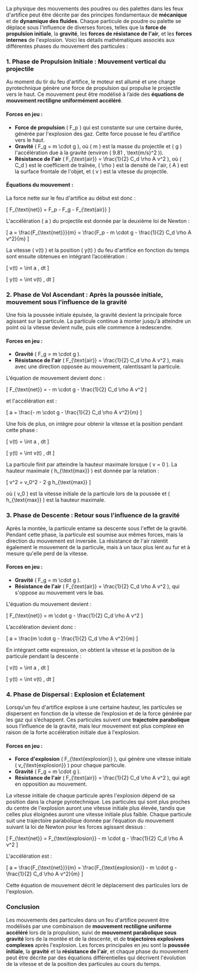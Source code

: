 La physique des mouvements des poudres ou des palettes dans les feux d'artifice peut être décrite par des principes fondamentaux de **mécanique** et de **dynamique des fluides**. Chaque particule de poudre ou palette se déplace sous l'influence de diverses forces, telles que la **force de propulsion initiale**, la **gravité**, les **forces de résistance de l'air**, et les **forces internes** de l'explosion. Voici les détails mathématiques associés aux différentes phases du mouvement des particules :

### 1. **Phase de Propulsion Initiale : Mouvement vertical du projectile**

Au moment du tir du feu d'artifice, le moteur est allumé et une charge pyrotechnique génère une force de propulsion qui propulse le projectile vers le haut. Ce mouvement peut être modélisé à l’aide des **équations de mouvement rectiligne uniformément accéléré**.

#### Forces en jeu :
- **Force de propulsion** \( F_p \) qui est constante sur une certaine durée, générée par l'explosion des gaz. Cette force pousse le feu d'artifice vers le haut.
- **Gravité** \( F_g = m \cdot g \), où \( m \) est la masse du projectile et \( g \) l'accélération due à la gravité (environ \( 9.81 \, \text{m/s}^2 \)).
- **Résistance de l'air** \( F_{\text{air}} = \frac{1}{2} C_d \rho A v^2 \), où \( C_d \) est le coefficient de traînée, \( \rho \) est la densité de l'air, \( A \) est la surface frontale de l'objet, et \( v \) est la vitesse du projectile.

#### Équations du mouvement :
La force nette sur le feu d'artifice au début est donc :

\[
F_{\text{net}} = F_p - F_g - F_{\text{air}}
\]

L'accélération \( a \) du projectile est donnée par la deuxième loi de Newton :

\[
a = \frac{F_{\text{net}}}{m} = \frac{F_p - m \cdot g - \frac{1}{2} C_d \rho A v^2}{m}
\]

La vitesse \( v(t) \) et la position \( y(t) \) du feu d'artifice en fonction du temps sont ensuite obtenues en intégrant l’accélération :

\[
v(t) = \int a \, dt
\]

\[
y(t) = \int v(t) \, dt
\]

### 2. **Phase de Vol Ascendant : Après la poussée initiale, mouvement sous l'influence de la gravité**

Une fois la poussée initiale épuisée, la gravité devient la principale force agissant sur la particule. La particule continue à monter jusqu'à atteindre un point où la vitesse devient nulle, puis elle commence à redescendre.

#### Forces en jeu :
- **Gravité** \( F_g = m \cdot g \).
- **Résistance de l'air** \( F_{\text{air}} = \frac{1}{2} C_d \rho A v^2 \), mais avec une direction opposée au mouvement, ralentissant la particule.

L’équation de mouvement devient donc :

\[
F_{\text{net}} = - m \cdot g - \frac{1}{2} C_d \rho A v^2
\]

et l'accélération est :

\[
a = \frac{- m \cdot g - \frac{1}{2} C_d \rho A v^2}{m}
\]

Une fois de plus, on intègre pour obtenir la vitesse et la position pendant cette phase :

\[
v(t) = \int a \, dt
\]

\[
y(t) = \int v(t) \, dt
\]

La particule finit par atteindre la hauteur maximale lorsque \( v = 0 \). La hauteur maximale \( h_{\text{max}} \) est donnée par la relation :

\[
v^2 = v_0^2 - 2 g h_{\text{max}}
\]

où \( v_0 \) est la vitesse initiale de la particule lors de la poussée et \( h_{\text{max}} \) est la hauteur maximale.

### 3. **Phase de Descente : Retour sous l'influence de la gravité**

Après la montée, la particule entame sa descente sous l'effet de la gravité. Pendant cette phase, la particule est soumise aux mêmes forces, mais la direction du mouvement est inversée. La résistance de l'air ralentit également le mouvement de la particule, mais à un taux plus lent au fur et à mesure qu'elle perd de la vitesse.

#### Forces en jeu :
- **Gravité** \( F_g = m \cdot g \).
- **Résistance de l'air** \( F_{\text{air}} = \frac{1}{2} C_d \rho A v^2 \), qui s'oppose au mouvement vers le bas.

L'équation du mouvement devient :

\[
F_{\text{net}} = m \cdot g - \frac{1}{2} C_d \rho A v^2
\]

L’accélération devient donc :

\[
a = \frac{m \cdot g - \frac{1}{2} C_d \rho A v^2}{m}
\]

En intégrant cette expression, on obtient la vitesse et la position de la particule pendant la descente :

\[
v(t) = \int a \, dt
\]

\[
y(t) = \int v(t) \, dt
\]

### 4. **Phase de Dispersal : Explosion et Éclatement**

Lorsqu'un feu d'artifice explose à une certaine hauteur, les particules se dispersent en fonction de la vitesse de l’explosion et de la force générée par les gaz qui s’échappent. Ces particules suivent une **trajectoire parabolique** sous l’influence de la gravité, mais leur mouvement est plus complexe en raison de la forte accélération initiale due à l'explosion.

#### Forces en jeu :
- **Force d'explosion** \( F_{\text{explosion}} \), qui génère une vitesse initiale \( v_{\text{explosion}} \) pour chaque particule.
- **Gravité** \( F_g = m \cdot g \).
- **Résistance de l'air** \( F_{\text{air}} = \frac{1}{2} C_d \rho A v^2 \), qui agit en opposition au mouvement.

La vitesse initiale de chaque particule après l'explosion dépend de sa position dans la charge pyrotechnique. Les particules qui sont plus proches du centre de l'explosion auront une vitesse initiale plus élevée, tandis que celles plus éloignées auront une vitesse initiale plus faible. Chaque particule suit une trajectoire parabolique donnée par l’équation du mouvement suivant la loi de Newton pour les forces agissant dessus :

\[
F_{\text{net}} = F_{\text{explosion}} - m \cdot g - \frac{1}{2} C_d \rho A v^2
\]

L'accélération est :

\[
a = \frac{F_{\text{net}}}{m} = \frac{F_{\text{explosion}} - m \cdot g - \frac{1}{2} C_d \rho A v^2}{m}
\]

Cette équation de mouvement décrit le déplacement des particules lors de l'explosion.

### Conclusion

Les mouvements des particules dans un feu d'artifice peuvent être modélisés par une combinaison de **mouvement rectiligne uniforme accéléré** lors de la propulsion, suivi de **mouvement parabolique sous gravité** lors de la montée et de la descente, et de **trajectoires explosives complexes** après l'explosion. Les forces principales en jeu sont la **poussée initiale**, la **gravité** et la **résistance de l'air**, et chaque phase du mouvement peut être décrite par des équations différentielles qui décrivent l'évolution de la vitesse et de la position des particules au cours du temps.